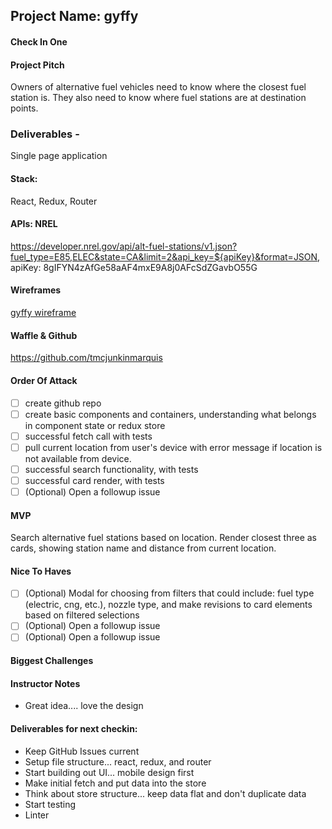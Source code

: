 ## Project Name: gyffy

#### Check In One

#### Project Pitch 
Owners of alternative fuel vehicles need to know where the closest fuel station is.  They also need to know where fuel stations are at destination points.

### Deliverables - 
Single page application

#### Stack: 
React, Redux, Router

#### APIs: NREL
https://developer.nrel.gov/api/alt-fuel-stations/v1.json?fuel_type=E85,ELEC&state=CA&limit=2&api_key=${apiKey}&format=JSON, apiKey: 8gIFYN4zAfGe58aAF4mxE9A8j0AFcSdZGavbO55G

#### Wireframes
[gyffy wireframe](https://github.com/tmcjunkinmarquis/front-end-submissions-public/tree/master/1803/mod-3/personal-projects/theresa-marquis/gyffy-wireframe)

#### Waffle & Github 
https://github.com/tmcjunkinmarquis

#### Order Of Attack

- [ ] create github repo
- [ ] create basic components and containers, understanding what belongs in component state or redux store
- [ ] successful fetch call with tests
- [ ] pull current location from user's device with error message if location is not available from device.
- [ ] successful search functionality, with tests
- [ ] successful card render, with tests
- [ ] \(Optional) Open a followup issue

#### MVP 
Search alternative fuel stations based on location.  Render closest three as cards, showing station name and distance from current location.

#### Nice To Haves

- [ ] \(Optional) Modal for choosing from filters that could include: fuel type (electric, cng, etc.), nozzle type, and make revisions to card elements based on filtered selections
- [ ] \(Optional) Open a followup issue
- [ ] \(Optional) Open a followup issue

#### Biggest Challenges

#### Instructor Notes
* Great idea.... love the design

#### Deliverables for next checkin:

* Keep GitHub Issues current
* Setup file structure... react, redux, and router
* Start building out UI... mobile design first
* Make initial fetch and put data into the store
* Think about store structure... keep data flat and don't duplicate data
* Start testing
* Linter

